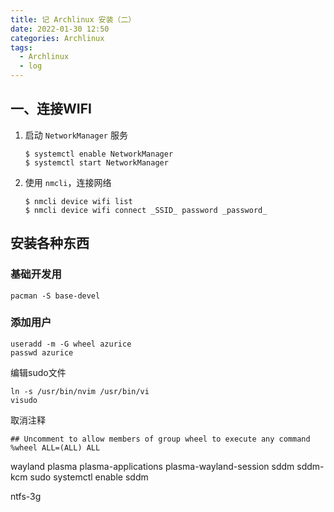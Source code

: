 ```yaml
---
title: 记 Archlinux 安装（二）
date: 2022-01-30 12:50
categories: Archlinux
tags:
  - Archlinux
  - log
---
```


## 一、连接WIFI
1. 启动 `NetworkManager` 服务

	```
	$ systemctl enable NetworkManager
	$ systemctl start NetworkManager
	```
	
1. 使用 `nmcli`，连接网络

	```
	$ nmcli device wifi list
	$ nmcli device wifi connect _SSID_ password _password_
	```

## 安装各种东西
### 基础开发用
```
pacman -S base-devel
```
### 添加用户
```
useradd -m -G wheel azurice
passwd azurice
```

编辑sudo文件

```
ln -s /usr/bin/nvim /usr/bin/vi
visudo
```
取消注释
```
## Uncomment to allow members of group wheel to execute any command
%wheel ALL=(ALL) ALL
```


wayland
plasma plasma-applications plasma-wayland-session sddm sddm-kcm
sudo systemctl enable sddm

ntfs-3g
